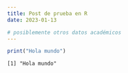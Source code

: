 ```yaml
---
title: Post de prueba en R
date: 2023-01-13

# posiblemente otros datos académicos
---
```



```R
print("Hola mundo")
```

    [1] "Hola mundo"
    


```R

```
